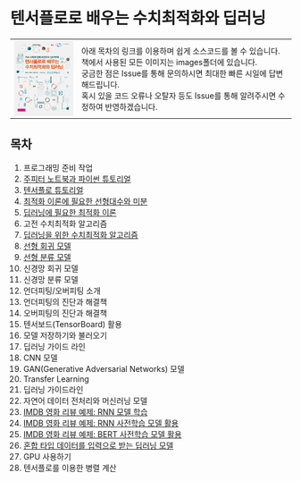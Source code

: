 # 텐서플로로 배우는 수치최적화와 딥러닝

<table>
<tr>
    <td><img align="top" src="./images/book_cover.png" width="150"></td>
    <td>아래 목차의 링크를 이용하며 쉽게 소스코드를 볼 수 있습니다. 
      <br>책에서 사용된 모든 이미지는 images폴더에 있습니다.
      <br>궁금한 점은 Issue를 통해 문의하시면 최대한 빠른 시일에 답변해드립니다.
      <br>혹시 있을 코드 오류나 오탈자 등도 Issue를 통해 알려주시면 수정하여 반영하겠습니다.
  </td>
</tr>
</table>

## 목차

1. 프로그래밍 준비 작업
1. [주피터 노트북과 파이썬 튜토리얼](https://colab.research.google.com/github/DNRY/tfopt/blob/main/notebooks/CH02.ipynb)
1. [텐서플로 튜토리얼](https://colab.research.google.com/github/DNRY/tfopt/blob/main/notebooks/CH03.ipynb)
1. [최적화 이론에 필요한 선형대수와 미분](https://colab.research.google.com/github/DNRY/tfopt/blob/main/notebooks/CH04.ipynb)
1. [딥러닝에 필요한 최적화 이론](https://colab.research.google.com/github/DNRY/tfopt/blob/main/notebooks/CH05.ipynb)
1. 고전 수치최적화 알고리즘
1. [딥러닝을 위한 수치최적화 알고리즘](https://colab.research.google.com/github/DNRY/tfopt/blob/main/notebooks/CH07.ipynb)
1. [선형 회귀 모델](https://colab.research.google.com/github/DNRY/tfopt/blob/main/notebooks/CH08.ipynb)
1. [선형 분류 모델](https://colab.research.google.com/github/DNRY/tfopt/blob/main/notebooks/CH09.ipynb)
1. 신경망 회귀 모델
1. 신경망 분류 모델
1. 언더피팅/오버피팅 소개
1. 언더피팅의 진단과 해결책
1. 오버피팅의 진단과 해결책
1. 텐서보드(TensorBoard) 활용
1. 모델 저장하기와 불러오기
1. 딥러닝 가이드 라인
1. CNN 모델
1. GAN(Generative Adversarial Networks) 모델
1. Transfer Learning
1. 딥러닝 가이드라인
1. 자연어 데이터 전처리와 머신러닝 모델
1. [IMDB 영화 리뷰 예제: RNN 모델 학습](https://colab.research.google.com/github/DNRY/tfopt/blob/main/notebooks/CH22.ipynb)
1. [IMDB 영화 리뷰 예제: RNN 사전학습 모델 활용](https://colab.research.google.com/github/DNRY/tfopt/blob/main/notebooks/CH23.ipynb)
1. [IMDB 영화 리뷰 예제: BERT 사전학습 모델 활용](https://colab.research.google.com/github/DNRY/tfopt/blob/main/notebooks/CH24.ipynb)
1. [혼합 타입 데이터를 입력으로 받는 딥러닝 모델](https://colab.research.google.com/github/DNRY/tfopt/blob/main/notebooks/CH25.ipynb)
1. GPU 사용하기
1. 텐서플로를 이용한 병렬 계산
